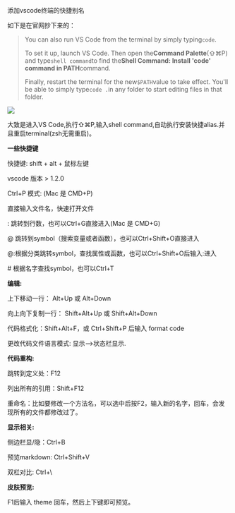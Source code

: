 添加vscode终端的快捷别名

如下是在官网抄下来的：

> You can also run VS Code from the terminal by simply typing`code`.
>
> To set it up, launch VS Code. Then open the**Command Palette**\(⇧⌘P\) and type`shell command`to find the**Shell Command: Install 'code' command in PATH**command.
>
> Finally, restart the terminal for the new`$PATH`value to take effect. You'll be able to simply type`code .`in any folder to start editing files in that folder.

![](https://code.visualstudio.com/images/mac_shell-command.png)

大致是进入VS Code,执行⇧⌘P,输入shell command,自动执行安装快捷alias.并且重启terminal\(zsh无需重启\)。



**一些快捷键**

快捷键: shift + alt + 鼠标左键

vscode 版本 &gt; 1.2.0

Ctrl+P 模式: \(Mac 是 CMD+P\)

直接输入文件名，快速打开文件

: 跳转到行数，也可以Ctrl+G直接进入\(Mac 是 CMD+G\)

@ 跳转到symbol（搜索变量或者函数），也可以Ctrl+Shift+O直接进入

@:根据分类跳转symbol，查找属性或函数，也可以Ctrl+Shift+O后输入:进入

\# 根据名字查找symbol，也可以Ctrl+T

**编辑:**

上下移动一行： Alt+Up 或 Alt+Down

向上向下复制一行： Shift+Alt+Up 或 Shift+Alt+Down

代码格式化：Shift+Alt+F，或 Ctrl+Shift+P 后输入 format code

更改代码文件语言模式: 显示–&gt;状态栏显示.

**代码重构:**

跳转到定义处：F12

列出所有的引用：Shift+F12

重命名：比如要修改一个方法名，可以选中后按F2，输入新的名字，回车，会发现所有的文件都修改过了。

**显示相关:**

侧边栏显/隐：Ctrl+B

预览markdown: Ctrl+Shift+V

双栏对比: Ctrl+\

**皮肤预览:**

F1后输入 theme 回车，然后上下键即可预览。



